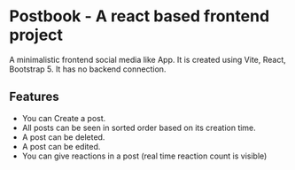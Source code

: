 # Postbook - A react based frontend project

A minimalistic frontend social media like App. It is created using Vite, React, Bootstrap 5. It has no backend connection.

## Features

- You can Create a post.
- All posts can be seen in sorted order based on its creation time.
- A post can be deleted.
- A post can be edited.
- You can give reactions in a post (real time reaction count is visible)
